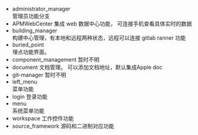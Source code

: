 * administrator_manager  
  管理员功能分支  
* APMWebCenter 
    集成   web 数据中心功能， 可连接手机查看具体实时的数据
*  building_manager  
    构建中心管理，有本地和远程两种状态，远程可以连接 gitlab  ranner 功能  
* buried_point  
    埋点功能界面。  
* component_management 
    暂时不明  
* document 
    文档管理。 可以添加文档地址，默认集成Apple doc  
* git-manager
    暂时不明  
* left_menu  
    菜单功能
* login 
    登录功能  
* menu  
    系统菜单功能  
* workspace 
    工作控件功能
* source_framework 
    源码和二进制对应功能
